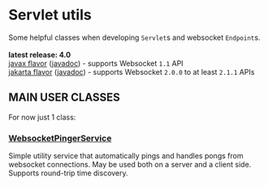 # Servlet utils

Some helpful classes when developing `Servlet`s and websocket `Endpoint`s.<br/>
<br/>
**latest release: 4.0**<br/>
[javax flavor](https://search.maven.org/artifact/pl.morgwai.base/servlet-utils/4.0-javax/jar)
([javadoc](https://javadoc.io/doc/pl.morgwai.base/servlet-utils/4.0-javax)) - supports Websocket `1.1` API<br/>
[jakarta flavor](https://search.maven.org/artifact/pl.morgwai.base/servlet-utils/4.0-jakarta/jar)
([javadoc](https://javadoc.io/doc/pl.morgwai.base/servlet-utils/4.0-jakarta)) - supports Websocket `2.0.0` to at least `2.1.1` APIs


## MAIN USER CLASSES

For now just 1 class:
### [WebsocketPingerService](https://javadoc.io/doc/pl.morgwai.base/servlet-utils/latest/pl/morgwai/base/servlet/utils/WebsocketPingerService.html)
Simple utility service that automatically pings and handles pongs from websocket connections. May be used both on a server and a client side. Supports round-trip time discovery.

